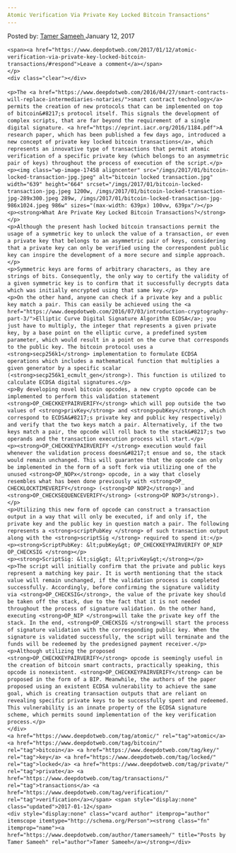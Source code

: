 ```yaml
---
Atomic Verification Via Private Key Locked Bitcoin Transactions"
---
```

<article class="post-listing post-17451 post type-post status-publish format-standard has-post-thumbnail hentry  tag-atomic tag-bitcoin tag-key tag-locked tag-private tag-transactions tag-verification">
    <div class="post-inner">
        <span>Posted by: <a href="https://www.deepdotweb.com/author/tamersameeh/" title="">Tamer Sameeh </a></span>
    <span>January 12, 2017</span>
    
    <span><a href="https://www.deepdotweb.com/2017/01/12/atomic-verification-via-private-key-locked-bitcoin-transactions/#respond">Leave a comment</a></span>
    </p>
    <div class="clear"></div>
    
    <p>The <a href="https://www.deepdotweb.com/2016/04/27/smart-contracts-will-replace-intermediaries-notaries/">smart contract technology</a> permits the creation of new protocols that can be implemented on top of bitcoin&#8217;s protocol itself. This signals the development of complex scripts, that are far beyond the requirement of a single digital signature. <a href="https://eprint.iacr.org/2016/1184.pdf">A research paper, which has been published a few days ago, introduced a new concept of private key locked bitcoin transactions</a>, which represents an innovative type of transactions that permit atomic verification of a specific private key (which belongs to an asymmetric pair of keys) throughout the process of execution of the script.</p>
    <p><img class="wp-image-17458 aligncenter" src="/imgs/2017/01/bitcoin-locked-transaction-jpg.jpeg" alt="bitcoin locked transaction.jpg" width="639" height="664" srcset="/imgs/2017/01/bitcoin-locked-transaction-jpg.jpeg 1200w, /imgs/2017/01/bitcoin-locked-transaction-jpg-289x300.jpeg 289w, /imgs/2017/01/bitcoin-locked-transaction-jpg-986x1024.jpeg 986w" sizes="(max-width: 639px) 100vw, 639px"/></p>
    <p><strong>What Are Private Key Locked Bitcoin Transactions?</strong></p>
    <p>Although the present hash locked bitcoin transactions permit the usage of a symmetric key to unlock the value of a transaction, or even a private key that belongs to an asymmetric pair of keys, considering that a private key can only be verified using the correspondent public key can inspire the development of a more secure and simple approach.</p>
    <p>Symmetric keys are forms of arbitrary characters, as they are strings of bits. Consequently, the only way to certify the validity of a given symmetric key is to confirm that it successfully decrypts data which was initially encrypted using that same key.</p>
    <p>On the other hand, anyone can check if a private key and a public key match a pair. This can easily be achieved using the <a href="https://www.deepdotweb.com/2016/07/03/introduction-cryptography-part-3/">Elliptic Curve Digital Signature Algorithm ECDSA</a>; you just have to multiply, the integer that represents a given private key, by a base point on the elliptic curve, a predefined system parameter, which would result in a point on the curve that corresponds to the public key. The bitcoin protocol uses a <strong>secp256k1</strong> implementation to formulate ECDSA operations which includes a mathematical function that multiplies a given generator by a specific scalar (<strong>secp256k1_ecmult_gen</strong>). This function is utilized to calculate ECDSA digital signatures.</p>
    <p>By developing novel bitcoin opcodes, a new crypto opcode can be implemented to perform this validation statement <strong>OP_CHECKKEYPAIRVERIFY</strong> which will pop outside the two values of <strong>privKey</strong> and <strong>pubKey</strong>, which correspond to ECDSA&#8217;s private key and public key respectively) and verify that the two keys match a pair. Alternatively, if the two keys match a pair, the opcode will roll back to the stack&#8217;s two operands and the transaction execution process will start.</p>
    <p><strong>OP_CHECKKEYPAIRVERIFY </strong> execution would fail whenever the validation process doesn&#8217;t ensue and so, the stack would remain unchanged. This will guarantee that the opcode can only be implemented in the form of a soft fork via utilizing one of the unused <strong>OP_NOPx</strong> opcode, in a way that closely resembles what has been done previously with <strong>OP_ CHECKLOCKTIMEVERIFY</strong> (<strong>OP NOP2</strong>) and <strong>OP_CHECKSEQUENCEVERIFY</strong> (<strong>OP NOP3</strong>).</p>
    <p>Utilizing this new form of opcode can construct a transaction output in a way that will only be executed, if and only if, the private key and the public key in question match a pair. The following represents a <strong>scriptPubKey </strong> of such transaction output along with the <strong>scriptSig </strong> required to spend it:</p>
    <p><strong>ScriptPubKey: &lt;pubKey&gt; OP_CHECKKEYPAIRVERIFY OP_NIP OP_CHECKSIG </strong></p>
    <p><strong>ScriptSig: &lt;sig&gt; &lt;privKey&gt;</strong></p>
    <p>The script will initially confirm that the private and public keys represent a matching key pair. It is worth mentioning that the stack value will remain unchanged, if the validation process is completed successfully. Accordingly, before confirming the signature validity via <strong>OP_CHECKSIG</strong>, the value of the private key should be taken off the stack, due to the fact that it is not needed throughout the process of signature validation. On the other hand, executing <strong>OP_NIP </strong>will take the private key off the stack. In the end, <strong>OP_CHECKSIG </strong>will start the process of signature validation with the corresponding public key. When the signature is validated successfully, the script will terminate and the funds will be redeemed by the predesigned payment receiver.</p>
    <p>Although utilizing the proposed <strong>OP_CHECKKEYPAIRVERIFY</strong> opcode is seemingly useful in the creation of bitcoin smart contracts, practically speaking, this opcode is nonexistent. <strong>OP_CHECKKEYPAIRVERIFY</strong> can be proposed in the form of a BIP. Meanwhile, the authors of the paper proposed using an existent ECDSA vulnerability to achieve the same goal, which is creating transaction outputs that are reliant on revealing specific private keys to be successfully spent and redeemed. This vulnerability is an innate property of the ECDSA signature scheme, which permits sound implementation of the key verification process.</p>
    </div>
    <a href="https://www.deepdotweb.com/tag/atomic/" rel="tag">atomic</a> <a href="https://www.deepdotweb.com/tag/bitcoin/" rel="tag">bitcoin</a> <a href="https://www.deepdotweb.com/tag/key/" rel="tag">key</a> <a href="https://www.deepdotweb.com/tag/locked/" rel="tag">locked</a> <a href="https://www.deepdotweb.com/tag/private/" rel="tag">private</a> <a href="https://www.deepdotweb.com/tag/transactions/" rel="tag">transactions</a> <a href="https://www.deepdotweb.com/tag/verification/" rel="tag">verification</a></span> <span style="display:none" class="updated">2017-01-12</span>
    <div style="display:none" class="vcard author" itemprop="author" itemscope itemtype="http://schema.org/Person"><strong class="fn" itemprop="name"><a href="https://www.deepdotweb.com/author/tamersameeh/" title="Posts by Tamer Sameeh" rel="author">Tamer Sameeh</a></strong></div>
    
